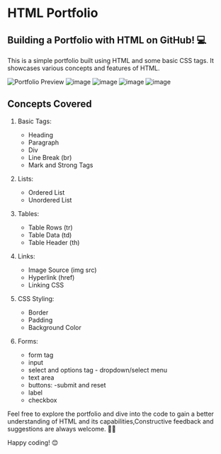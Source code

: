 # HTML Portfolio 
##  Building a Portfolio with HTML on GitHub! 💻

This is a simple portfolio built using HTML and some basic CSS tags. It showcases various concepts and features of HTML.


![Portfolio Preview](https://github.com/chakrikaanousha/HTML_Portfolio_anousha/assets/101462904/06a6db01-58a7-4dc5-bc7c-62f50bebba6d)
![image](https://github.com/chakrikaanousha/HTML_Portfolio_anousha/assets/101462904/a5116815-a612-4560-a4ba-f5b727d6f815)
![image](https://github.com/chakrikaanousha/HTML_Portfolio_anousha/assets/101462904/3291301a-cfe9-4466-a1a9-15b29ac42a40)
![image](https://github.com/chakrikaanousha/HTML_Portfolio_anousha/assets/101462904/fd57a298-51c3-4c64-b386-95152fb23728)
![image](https://github.com/chakrikaanousha/HTML_Portfolio_anousha/assets/101462904/97f411e8-e4f7-4faf-971a-5f0ce9a6418f)
## Concepts Covered

1. Basic Tags:
   - Heading
   - Paragraph
   - Div
   - Line Break (br)
   - Mark and Strong Tags

2. Lists:
   - Ordered List
   - Unordered List

3. Tables:
   - Table Rows (tr)
   - Table Data (td)
   - Table Header (th)

4. Links:
   - Image Source (img src)
   - Hyperlink (href)
   - Linking CSS

5. CSS Styling:
   - Border
   - Padding
   - Background Color

6. Forms:
   - form tag
   - input
   - select and options tag - dropdown/select menu
   - text area
   - buttons:
      -submit and reset
   - label
   - checkbox
   

Feel free to explore the portfolio and dive into the code to gain a better understanding of HTML and its capabilities,Constructive feedback and suggestions are always welcome. 🤝📩

Happy coding! 😊
